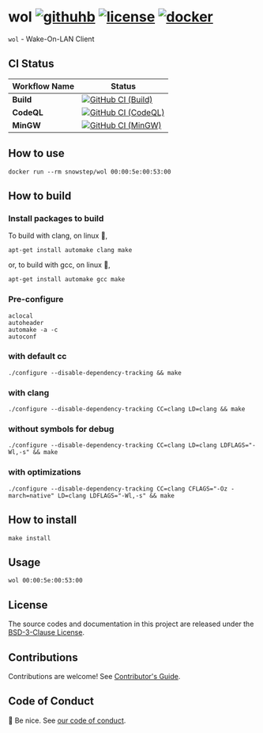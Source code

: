 # wol [![githuhb][github-repo-image]][github-repo-url] [![license][license-image]][license-url] [![docker][docker-image]][docker-url]

`wol` - Wake-On-LAN Client

## CI Status

| Workflow Name | Status |
|-|-|
| **Build** | [![GitHub CI (Build)][github-build-image]][github-build-url] |
| **CodeQL** | [![GitHub CI (CodeQL)][github-codeql-image]][github-codeql-url] |
| **MinGW** | [![GitHub CI (MinGW)][github-mingw-image]][github-mingw-url] |

## How to use

```shell
docker run --rm snowstep/wol 00:00:5e:00:53:00
```

## How to build

### Install packages to build

To build with clang, on linux :penguin:,

```shell
apt-get install automake clang make
```

or, to build with gcc, on linux :penguin:,

```shell
apt-get install automake gcc make
```

### Pre-configure

```shell
aclocal
autoheader
automake -a -c
autoconf
```

### with default cc

```shell
./configure --disable-dependency-tracking && make
```

### with clang

```shell
./configure --disable-dependency-tracking CC=clang LD=clang && make
```

### without symbols for debug

```shell
./configure --disable-dependency-tracking CC=clang LD=clang LDFLAGS="-Wl,-s" && make
```

### with optimizations

```shell
./configure --disable-dependency-tracking CC=clang CFLAGS="-Oz -march=native" LD=clang LDFLAGS="-Wl,-s" && make
```

## How to install

```shell
make install
```

## Usage

```shell
wol 00:00:5e:00:53:00
```

## License

The source codes and documentation in this project are released under the [BSD-3-Clause License](https://github.com/kei-g/wol/blob/main/COPYING).

## Contributions

Contributions are welcome! See [Contributor's Guide](https://github.com/kei-g/wol/blob/main/CONTRIBUTING.md).

## Code of Conduct

:clap: Be nice. See [our code of conduct](https://github.com/kei-g/wol/blob/main/CODE_OF_CONDUCT.md).

[docker-image]:https://img.shields.io/docker/v/snowstep/wol?logo=docker
[docker-url]:https://hub.docker.com/r/snowstep/wol
[github-build-image]:https://github.com/kei-g/wol/actions/workflows/build.yml/badge.svg
[github-build-url]:https://github.com/kei-g/wol/actions/workflows/build.yml
[github-codeql-image]:https://github.com/kei-g/wol/actions/workflows/codeql.yml/badge.svg
[github-codeql-url]:https://github.com/kei-g/wol/actions/workflows/codeql.yml
[github-mingw-image]:https://github.com/kei-g/wol/actions/workflows/mingw.yml/badge.svg
[github-mingw-url]:https://github.com/kei-g/wol/actions/workflows/mingw.yml
[github-repo-image]:https://img.shields.io/badge/github-kei--g%2Fwol-brightgreen?logo=github
[github-repo-url]:https://github.com/kei-g/wol
[license-image]:https://img.shields.io/github/license/kei-g/wol
[license-url]:https://opensource.org/licenses/BSD-3-Clause
